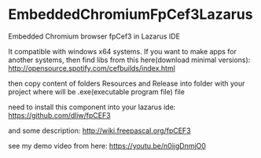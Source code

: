 # EmbeddedChromiumFpCef3Lazarus
Embedded Chromium browser fpCef3 in Lazarus IDE

It compatible with windows x64 systems.
If you want to make apps for another systems, then find libs from this here(download minimal versions):
http://opensource.spotify.com/cefbuilds/index.html

then copy content of folders Resources and Release into folder with your project where will be .exe(executable program file) file

need to install this component into your lazarus ide:
https://github.com/dliw/fpCEF3

and some description:
http://wiki.freepascal.org/fpCEF3

see my demo video from here: 
https://youtu.be/n0iigDnmjO0
